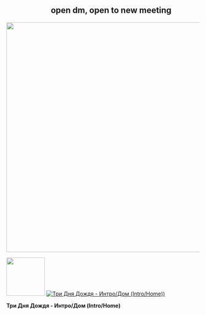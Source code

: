 ## ㅤㅤㅤㅤㅤㅤopen dm, open to new meeting
<img src="https://github.com/user-attachments/assets/a15182ba-c50b-42ff-817f-127b00481bd2" width="600"/>



<img src="https://media1.tenor.com/m/AZObJX7juUoAAAAC/kaeya-genshin-impact.gif" width="100"/> [![Три Дня Дождя - Интро/Дом (Intro/Home))](https://images.genius.com/c13380b32fb9d759ea73abf5555a4978.1000x1000x1.png)](https://youtu.be/qhks0X0EWsc)

**Три Дня Дождя - Интро/Дом (Intro/Home)**
